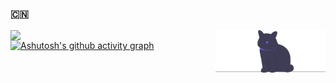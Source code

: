 ### :cn:
<img align="left" width="65%" src="https://github-readme-stats.vercel.app/api?username=zhounie&show_icons=true" />
<img align="right" alt='programmer' width=35% src="./undraw_cat_re_gkh9.svg" />

[![Ashutosh's github activity graph](https://activity-graph.herokuapp.com/graph?username=zhounie&bg_color=ffffff&color=52b983&line=52b983&point=55b983&area=true&hide_border=true)](https://github.com/ashutosh00710/github-readme-activity-graph)
